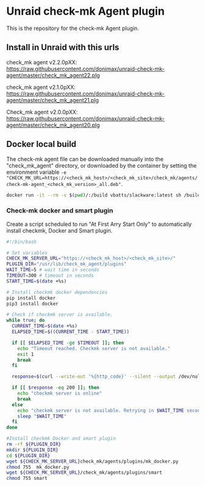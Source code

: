 # Unraid check-mk Agent plugin

This is the repository for the check-mk Agent plugin.

## Install in Unraid with this urls

check_mk agent v2.2.0pXX:
<https://raw.githubusercontent.com/donimax/unraid-check-mk-agent/master/check_mk_agent22.plg>

check_mk agent v2.1.0pXX:
<https://raw.githubusercontent.com/donimax/unraid-check-mk-agent/master/check_mk_agent21.plg>

Check_mk agent v2.0.0pXX:
<https://raw.githubusercontent.com/donimax/unraid-check-mk-agent/master/check_mk_agent20.plg>

## Docker local build

The check-mk agent file can be downloaded manually into the "check_mk_agent" directory, or downloaded by the container by setting the environment variable `-e "CHECK_MK_URL=https://<check_mk_host>/<check_mk_site>/check_mk/agents/check-mk-agent_<check_mk_version>_all.deb"`.

```bash
docker run -it --rm -v $(pwd)/:/build vbatts/slackware:latest sh /build/source/compile_docker.sh
```

### Check-mk docker and smart plugin

Create a script scheduled to run "At First Arry Start Only" to automatically install checkmk, Docker and Smart plugin.

```bash
#!/bin/bash

# Set variables
CHECK_MK_SERVER_URL="https://<check_mk_host>/<check_mk_site>/"
PLUGIN_DIR="/usr/lib/check_mk_agent/plugins"
WAIT_TIME=5 # wait time in seconds
TIMEOUT=300 # timeout in seconds
START_TIME=$(date +%s)

# Install checkmk docker dependencies
pip install docker
pip3 install docker

# Check if checkmk server is available.
while true; do
  CURRENT_TIME=$(date +%s)
  ELAPSED_TIME=$((CURRENT_TIME - START_TIME))

  if [[ $ELAPSED_TIME -ge $TIMEOUT ]]; then
    echo "Timeout reached. Checkmk server is not available."
    exit 1
    break
  fi

  response=$(curl --write-out '%{http_code}' --silent --output /dev/null "${CHECK_MK_SERVER_URL}check_mk/agents/plugins/mk_docker.py")

  if [[ $response -eq 200 ]]; then
    echo "checkmk server is online"
    break
  else
    echo "checkmk server is not available. Retrying in $WAIT_TIME seconds..."
    sleep "$WAIT_TIME"
  fi
done

#Install checkmk Docker and smart plugin
rm -rf ${PLUGIN_DIR}
mkdir ${PLUGIN_DIR}
cd ${PLUGIN_DIR}
wget ${CHECK_MK_SERVER_URL}check_mk/agents/plugins/mk_docker.py
chmod 755  mk_docker.py
wget ${CHECK_MK_SERVER_URL}/check_mk/agents/plugins/smart
chmod 755 smart
```
